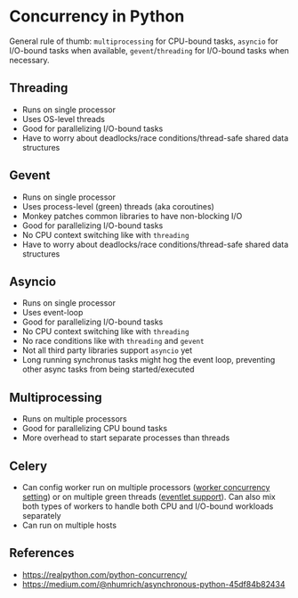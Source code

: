 # Concurrency in Python

General rule of thumb: `multiprocessing` for CPU-bound tasks, `asyncio` for 
I/O-bound tasks when available, `gevent`/`threading` for I/O-bound tasks when
necessary. 

## Threading
- Runs on single processor
- Uses OS-level threads
- Good for parallelizing I/O-bound tasks
- Have to worry about deadlocks/race conditions/thread-safe shared data
  structures

## Gevent
- Runs on single processor
- Uses process-level (green) threads (aka coroutines)
- Monkey patches common libraries to have non-blocking I/O
- Good for parallelizing I/O-bound tasks
- No CPU context switching like with `threading`
- Have to worry about deadlocks/race conditions/thread-safe shared data
  structures

## Asyncio
- Runs on single processor
- Uses event-loop
- Good for parallelizing I/O-bound tasks
- No CPU context switching like with `threading`
- No race conditions like with `threading` and `gevent`
- Not all third party libraries support `asyncio` yet
- Long running synchronus tasks might hog the event loop, preventing
  other async tasks from being started/executed

## Multiprocessing
- Runs on multiple processors
- Good for parallelizing CPU bound tasks
- More overhead to start separate processes than threads

## Celery
- Can config worker run on multiple processors ([worker concurrency setting](https://docs.celeryproject.org/en/stable/userguide/workers.html#concurrency))
  or on multiple green threads ([eventlet support](https://docs.celeryproject.org/en/stable/userguide/concurrency/eventlet.html)).
  Can also mix both types of workers to handle both CPU and I/O-bound
  workloads separately
- Can run on multiple hosts

## References

- https://realpython.com/python-concurrency/
- https://medium.com/@nhumrich/asynchronous-python-45df84b82434
